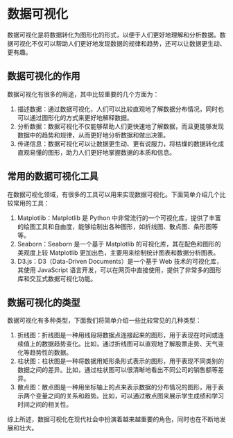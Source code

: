 # 数据可视化

数据可视化是将数据转化为图形化的形式，以便于人们更好地理解和分析数据。数据可视化不仅可以帮助人们更好地发现数据的规律和趋势，还可以让数据更生动、更有趣。

## 数据可视化的作用

数据可视化有很多的用途，其中比较重要的几个方面为：

1. 描述数据：通过数据可视化，人们可以比较直观地了解数据分布情况，同时也可以通过图形化的方式来更好地解释数据。
2. 分析数据：数据可视化不仅能够帮助人们更快速地了解数据，而且更能够发现数据中的趋势和规律，从而更好地分析数据和做出决策。
3. 传递信息：数据可视化可以让数据更生动、更有说服力，将枯燥的数据转化成直观易懂的图形，助力人们更好地掌握数据的本质和信息。

## 常用的数据可视化工具

在数据可视化领域，有很多的工具可以用来实现数据可视化。下面简单介绍几个比较常用的工具：

1. Matplotlib：Matplotlib 是 Python 中非常流行的一个可视化库，提供了丰富的绘图工具和自由度，能够绘制出各种图形，如折线图、散点图、条形图等等。
2. Seaborn：Seaborn 是一个基于 Matplotlib 的可视化库，其在配色和图形的美观度上较 Matplotlib 更加出色，主要用来绘制统计图表和数据分析图表。
3. D3.js：D3（Data-Driven Documents）是一个基于 Web 技术的可视化库，其使用 JavaScript 语言开发，可以在网页中直接使用，提供了非常多的图形库和交互式数据可视化功能。

## 数据可视化的类型

数据可视化有多种类型，下面我们将简单介绍一些比较常见的几种类型：

1. 折线图：折线图是一种用线段将数据点连接起来的图形，用于表现在时间或连续值上的数据趋势变化。比如，通过折线图可以直观地了解股票走势、天气变化等趋势性的数据。
2. 柱状图：柱状图是一种将数据用矩形条形式表示的图形，用于表现不同类别的数据之间的差异。比如，通过柱状图可以很清晰地看出不同公司的销售额等差异。
3. 散点图：散点图是一种用坐标轴上的点来表示数据的分布情况的图形，用于表示两个变量之间的关系和趋势。比如，可以通过散点图来展示学生成绩和学习时间之间的相关性。

综上所述，数据可视化在现代社会中扮演着越来越重要的角色，同时也在不断地发展和壮大。
